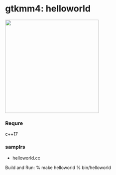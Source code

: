 gtkmm4: helloworld
===============

<image src="https://raw.githubusercontent.com/ohwada/MAC_cpp_Samples/master/gtkmm4/screenshots/hellow.png" width="300" /> 

### Requre  
c++17  

### samplrs
- helloworld.cc

Build and Run:
% make helloworld
% bin/helloworld
